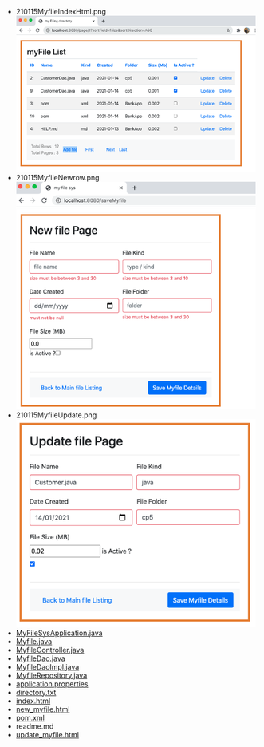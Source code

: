 

* 210115MyfileIndexHtml.png <img src="210115MyfileIndexHtml.png" />
* 210115MyfileNewrow.png    <img src="210115MyfileNewrow.png" />
* 210115MyfileUpdate.png    <img src="210115MyfileUpdate.png" />
* [MyFileSysApplication.java](MyFileSysApplication.java) 
* [Myfile.java](Myfile.java)
* [MyfileController.java](MyfileController.java)
* [MyfileDao.java](MyfileDao.java)
* [MyfileDaoImpl.java](MyfileDaoImpl.java)
* [MyfileRepository.java](MyfileRepository.java)
* [application.properties](application.properties)
* [directory.txt](directory.txt)
* [index.html](index.html)
* [new_myfile.html](new_myfile.html)
* [pom.xml](pom.xml)
* readme.md
* [update_myfile.html](update_myfile.html)

